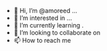 - 👋 Hi, I’m @amoreed ...
- 👀 I’m interested in ...
- 🌱 I’m currently learning .
- 💞️ I’m looking to collaborate on 
- 📫 How to reach me 

<!---
amoreed/amoreed is a ✨ special ✨ repository because its `README.md` (this file) appears on your GitHub profile.
You can click the Preview link to take a look at your changes.
--->
